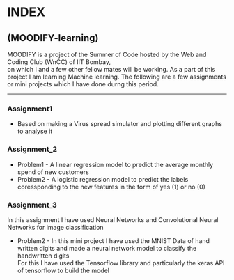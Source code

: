 # INDEX 
##  (MOODIFY-learning) 
MOODIFY is a project of the Summer of Code hosted by the Web and Coding Club (WnCC) of IIT Bombay,<br>
on which I and a few other fellow mates will be working. As a part of this project I am learning Machine learning. The following are a few assignments or mini projects which I have done durng this period.<hr>

### Assignment1
- Based on making a Virus spread simulator and plotting different graphs to analyse it 
### Assignment_2
- Problem1 - A linear regression model to predict the average monthly spend of new customers 
- Problem2 - A logistic regression model to predict the labels coressponding to the new features in the form of yes (1) or no (0)
### Assignment_3
In this assignment I have used Neural Networks and Convolutional Neural Networks for image classification <br>
- Problem2 - In this mini project I have used the MNIST Data of hand written digits and made a neural network model to classify the handwritten digits<br>
 For this I have used the Tensorflow library and particularly the keras API of tensorflow to build the model 
